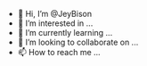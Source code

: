 - 👋 Hi, I’m @JeyBison
- 👀 I’m interested in ...
- 🌱 I’m currently learning ...
- 💞️ I’m looking to collaborate on ...
- 📫 How to reach me ...

<!---
JeyBison/JeyBison is a ✨ special ✨ repository because its `README.md` (this file) appears on your GitHub profile.
You can click the Preview link to take a look at your changes.
--->
